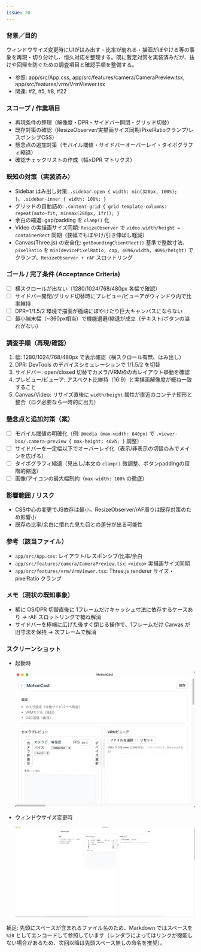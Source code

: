 ```yaml
---
issue: 20
---
```

### 背景／目的
ウィンドウサイズ変更時にUIがはみ出す・比率が崩れる・描画がぼやける等の事象を再現・切り分けし、恒久対応を整理する。既に暫定対策を実装済みだが、抜けや回帰を防ぐための調査項目と確認手順を整備する。

- 参照: app/src/App.css, app/src/features/camera/CameraPreview.tsx, app/src/features/vrm/VrmViewer.tsx
- 関連: #2, #5, #8, #22

### スコープ / 作業項目
- 再現条件の整理（解像度・DPR・サイドバー開閉・グリッド切替）
- 既存対策の確認（ResizeObserver/実描画サイズ同期/PixelRatioクランプ/レスポンシブCSS）
- 懸念点の追加対策（モバイル閾値・サイドバーオーバーレイ・タイポグラフィ縮退）
- 確認チェックリストの作成（幅×DPR マトリクス）

### 既知の対策（実装済み）
- Sidebar はみ出し対策: `.sidebar.open { width: min(320px, 100%); }`、`.sidebar-inner { width: 100%; }`
- グリッドの自動詰め: `.content-grid { grid-template-columns: repeat(auto-fit, minmax(280px, 1fr)); }`
- 余白の縮退: gap/padding を `clamp()` 化
- Video の実描画サイズ同期: `ResizeObserver` で `video.width/height = containerRect` 同期（狭幅でもぼやけ/引き伸ばし軽減）
- Canvas(Three.js) の安全化: `getBoundingClientRect()` 基準で整数寸法、`pixelRatio` を `min(devicePixelRatio, cap, 4096/width, 4096/height)` でクランプ、`ResizeObserver + rAF` スロットリング

### ゴール / 完了条件 (Acceptance Criteria)
- [ ] 横スクロールが出ない（1280/1024/768/480px 各幅で確認）
- [ ] サイドバー開閉/グリッド切替時にプレビュー/ビューアがウィンドウ内で比率維持
- [ ] DPR=1/1.5/2 環境で描画が極端にぼやけたり巨大キャンバスにならない
- [ ] 最小端末幅（~360px相当）で機能退避/縮退が成立（テキスト/ボタンの溢れがない）

### 調査手順（再現/確認）
1. 幅: 1280/1024/768/480px で表示確認（横スクロール有無、はみ出し）
2. DPR: DevTools のデバイスシミュレーションで 1/1.5/2 を切替
3. サイドバー: open/closed 切替でカメラ/VRM枠の再レイアウト挙動を確認
4. プレビュー/ビューア: アスペクト比維持（16:9）と実描画解像度が概ね一致すること
5. Canvas/Video: リサイズ直後に `width/height` 属性が直近のコンテナ矩形と整合（ログ必要なら一時的に出力）

### 懸念点と追加対策（案）
- [ ] モバイル閾値の明確化（例: `@media (max-width: 640px)` で `.viewer-box/.camera-preview { max-height: 40vh; }` 調整）
- [ ] サイドバーを一定幅以下でオーバーレイ化（表示/非表示の切替のみでメインを広げる）
- [ ] タイポグラフィ縮退（見出し/本文の `clamp()` 微調整、ボタンpaddingの段階的縮退）
- [ ] 画像/アイコンの最大幅制約（`max-width: 100%` の徹底）

### 影響範囲 / リスク
- CSS中心の変更でJS依存は最小。ResizeObserver/rAF周りは既存対策のため影響小
- 既存の比率/余白に慣れた見た目との差分が出る可能性

### 参考（該当ファイル）
- `app/src/App.css`: レイアウト/レスポンシブ/比率/余白
- `app/src/features/camera/CameraPreview.tsx`: `<video>` 実描画サイズ同期
- `app/src/features/vrm/VrmViewer.tsx`: Three.js renderer サイズ・pixelRatio クランプ

### メモ（現状の既知事象）
- 稀に OS/DPR 切替直後に 1フレームだけキャッシュ寸法に依存するケースあり → rAF スロットリングで概ね解消
- サイドバーを極端に広げた後すぐ閉じる操作で、1フレームだけ Canvas が旧寸法を保持 → 次フレームで解消

### スクリーンショット
- 起動時
  
  ![起動時](./%202025-09-03%2010.26.25起動時.png)

- ウィンドウサイズ変更時
  
  ![ウィンドウサイズ変更時](./%202025-09-03%2010.27.36ウィンドウサイズ変更時.png)

補足: 先頭にスペースが含まれるファイル名のため、Markdown ではスペースを `%20` としてエンコードして参照しています（レンダラによってはリンクが機能しない場合があるため、次回以降は先頭スペース無しの命名を推奨）。
